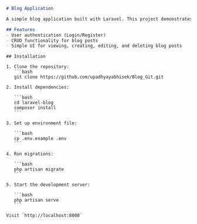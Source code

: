 
````markdown
# Blog Application

A simple blog application built with Laravel. This project demonstrates basic CRUD (Create, Read, Update, Delete) functionality for managing blog posts.

## Features
- User authentication (Login/Register)
- CRUD functionality for blog posts
- Simple UI for viewing, creating, editing, and deleting blog posts
````
````
## Installation

1. Clone the repository:
   ```bash
   git clone https://github.com/upadhyayabhisek/Blog_Git.git

2. Install dependencies:

   ```bash
   cd laravel-blog
   composer install
   ```

3. Set up environment file:

   ```bash
   cp .env.example .env
   ```

4. Run migrations:

   ```bash
   php artisan migrate
   ```

5. Start the development server:

   ```bash
   php artisan serve
   ```

Visit `http://localhost:8000`
````
